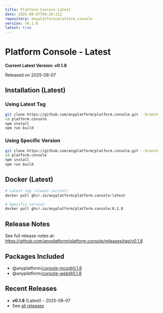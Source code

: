 ```yaml
---
title: Platform Console Latest
date: 2025-08-07T09:29:21Z
repository: anyplatform/platform.console
version: v0.1.8
latest: true
---
```


# Platform Console - Latest

**Current Latest Version: v0.1.8**

Released on 2025-08-07

## Installation (Latest)

### Using Latest Tag
```bash
git clone https://github.com/anyplatform/platform.console.git --branch latest
cd platform.console
npm install
npm run build
```

### Using Specific Version
```bash
git clone https://github.com/anyplatform/platform.console.git --branch v0.1.8
cd platform.console
npm install
npm run build
```

## Docker (Latest)

```bash
# Latest tag (always current)
docker pull ghcr.io/anyplatform/platform.console:latest

# Specific version
docker pull ghcr.io/anyplatform/platform.console:0.1.8
```

## Release Notes

See full release notes at: https://github.com/anyplatform/platform.console/releases/tag/v0.1.8

## Packages Included

- @anyplatform/console-mcp@0.1.8
- @anyplatform/console-web@0.1.8

## Recent Releases

- **v0.1.8** (Latest) - 2025-08-07
- See [all releases](https://github.com/anyplatform/platform.console/releases)

